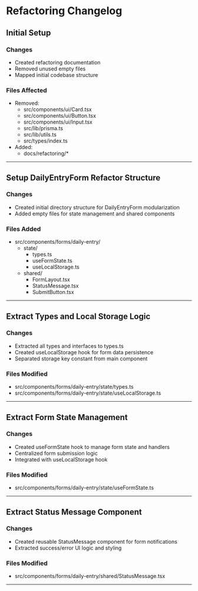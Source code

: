 # Refactoring Changelog

## Initial Setup
### Changes
- Created refactoring documentation
- Removed unused empty files
- Mapped initial codebase structure

### Files Affected
- Removed:
  - src/components/ui/Card.tsx
  - src/components/ui/Button.tsx
  - src/components/ui/Input.tsx
  - src/lib/prisma.ts
  - src/lib/utils.ts
  - src/types/index.ts
- Added:
  - docs/refactoring/*

---

## Setup DailyEntryForm Refactor Structure
### Changes
- Created initial directory structure for DailyEntryForm modularization
- Added empty files for state management and shared components

### Files Added
- src/components/forms/daily-entry/
  - state/
    - types.ts
    - useFormState.ts
    - useLocalStorage.ts
  - shared/
    - FormLayout.tsx
    - StatusMessage.tsx
    - SubmitButton.tsx

---

## Extract Types and Local Storage Logic
### Changes
- Extracted all types and interfaces to types.ts
- Created useLocalStorage hook for form data persistence
- Separated storage key constant from main component

### Files Modified
- src/components/forms/daily-entry/state/types.ts
- src/components/forms/daily-entry/state/useLocalStorage.ts

---

## Extract Form State Management
### Changes
- Created useFormState hook to manage form state and handlers
- Centralized form submission logic
- Integrated with useLocalStorage hook

### Files Modified
- src/components/forms/daily-entry/state/useFormState.ts

---

## Extract Status Message Component
### Changes
- Created reusable StatusMessage component for form notifications
- Extracted success/error UI logic and styling

### Files Modified
- src/components/forms/daily-entry/shared/StatusMessage.tsx

---
